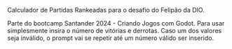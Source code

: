 Calculador de Partidas Rankeadas para o desafio do Felipão da DIO. 

Parte do bootcamp Santander 2024 - Criando Jogos com Godot.
Para usar simplesmente insira o número de vitórias e derrotas. 
Caso um dos valores seja inválido, o prompt vai se repetir até um número válido ser inserido.
